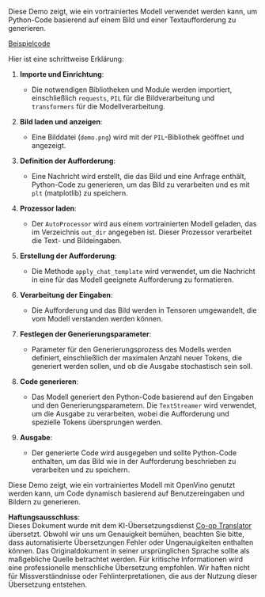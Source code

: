 <!--
CO_OP_TRANSLATOR_METADATA:
{
  "original_hash": "d7d7afa242a4a041ff4193546d4baf16",
  "translation_date": "2025-03-27T12:55:44+00:00",
  "source_file": "md\\02.Application\\04.Vision\\Phi3\\E2E_OpenVino_Phi3Vision.md",
  "language_code": "de"
}
-->
Diese Demo zeigt, wie ein vortrainiertes Modell verwendet werden kann, um Python-Code basierend auf einem Bild und einer Textaufforderung zu generieren.

[Beispielcode](../../../../../../code/06.E2E/E2E_OpenVino_Phi3-vision.ipynb)

Hier ist eine schrittweise Erklärung:

1. **Importe und Einrichtung**:
   - Die notwendigen Bibliotheken und Module werden importiert, einschließlich `requests`, `PIL` für die Bildverarbeitung und `transformers` für die Modellverarbeitung.

2. **Bild laden und anzeigen**:
   - Eine Bilddatei (`demo.png`) wird mit der `PIL`-Bibliothek geöffnet und angezeigt.

3. **Definition der Aufforderung**:
   - Eine Nachricht wird erstellt, die das Bild und eine Anfrage enthält, Python-Code zu generieren, um das Bild zu verarbeiten und es mit `plt` (matplotlib) zu speichern.

4. **Prozessor laden**:
   - Der `AutoProcessor` wird aus einem vortrainierten Modell geladen, das im Verzeichnis `out_dir` angegeben ist. Dieser Prozessor verarbeitet die Text- und Bildeingaben.

5. **Erstellung der Aufforderung**:
   - Die Methode `apply_chat_template` wird verwendet, um die Nachricht in eine für das Modell geeignete Aufforderung zu formatieren.

6. **Verarbeitung der Eingaben**:
   - Die Aufforderung und das Bild werden in Tensoren umgewandelt, die vom Modell verstanden werden können.

7. **Festlegen der Generierungsparameter**:
   - Parameter für den Generierungsprozess des Modells werden definiert, einschließlich der maximalen Anzahl neuer Tokens, die generiert werden sollen, und ob die Ausgabe stochastisch sein soll.

8. **Code generieren**:
   - Das Modell generiert den Python-Code basierend auf den Eingaben und den Generierungsparametern. Die `TextStreamer` wird verwendet, um die Ausgabe zu verarbeiten, wobei die Aufforderung und spezielle Tokens übersprungen werden.

9. **Ausgabe**:
   - Der generierte Code wird ausgegeben und sollte Python-Code enthalten, um das Bild wie in der Aufforderung beschrieben zu verarbeiten und zu speichern.

Diese Demo zeigt, wie ein vortrainiertes Modell mit OpenVino genutzt werden kann, um Code dynamisch basierend auf Benutzereingaben und Bildern zu generieren.

**Haftungsausschluss**:  
Dieses Dokument wurde mit dem KI-Übersetzungsdienst [Co-op Translator](https://github.com/Azure/co-op-translator) übersetzt. Obwohl wir uns um Genauigkeit bemühen, beachten Sie bitte, dass automatisierte Übersetzungen Fehler oder Ungenauigkeiten enthalten können. Das Originaldokument in seiner ursprünglichen Sprache sollte als maßgebliche Quelle betrachtet werden. Für kritische Informationen wird eine professionelle menschliche Übersetzung empfohlen. Wir haften nicht für Missverständnisse oder Fehlinterpretationen, die aus der Nutzung dieser Übersetzung entstehen.